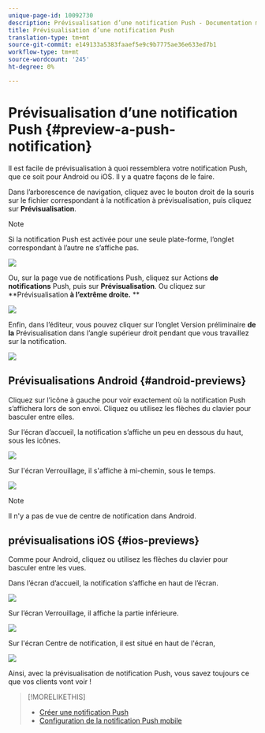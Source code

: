 ```yaml
---
unique-page-id: 10092730
description: Prévisualisation d’une notification Push - Documentation marketing - Documentation du produit
title: Prévisualisation d’une notification Push
translation-type: tm+mt
source-git-commit: e149133a5383faaef5e9c9b7775ae36e633ed7b1
workflow-type: tm+mt
source-wordcount: '245'
ht-degree: 0%

---
```



# Prévisualisation d’une notification Push {#preview-a-push-notification}

Il est facile de prévisualisation à quoi ressemblera votre notification Push, que ce soit pour Android ou iOS. Il y a quatre façons de le faire.

Dans l’arborescence de navigation, cliquez avec le bouton droit de la souris sur le fichier correspondant à la notification à prévisualisation, puis cliquez sur **Prévisualisation**.

>[!NOTE]
>
>Si la notification Push est activée pour une seule plate-forme, l’onglet correspondant à l’autre ne s’affiche pas.

![](assets/image2015-9-4-9-3a52-3a27.png)

Ou, sur la page vue de notifications Push, cliquez sur Actions **de notifications** Push, puis sur **Prévisualisation**. Ou cliquez sur **Prévisualisation **à l’extrême droite.** **

![](assets/image2015-9-4-10-3a53-3a28.png)

Enfin, dans l’éditeur, vous pouvez cliquer sur l’onglet Version préliminaire **de la** Prévisualisation dans l’angle supérieur droit pendant que vous travaillez sur la notification.

![](assets/image2015-9-14-15-3a55-3a26.png)

## Prévisualisations Android {#android-previews}

Cliquez sur l’icône à gauche pour voir exactement où la notification Push s’affichera lors de son envoi. Cliquez ou utilisez les flèches du clavier pour basculer entre elles.

Sur l’écran d’accueil, la notification s’affiche un peu en dessous du haut, sous les icônes.

![](assets/image2015-9-17-16-3a57-3a0.png)

Sur l&#39;écran Verrouillage, il s&#39;affiche à mi-chemin, sous le temps.

![](assets/image2015-9-17-16-3a58-3a47.png)

>[!NOTE]
>
>Il n&#39;y a pas de vue de centre de notification dans Android.

## prévisualisations iOS {#ios-previews}

Comme pour Android, cliquez ou utilisez les flèches du clavier pour basculer entre les vues.

Dans l’écran d’accueil, la notification s’affiche en haut de l’écran.

![](assets/image2015-9-17-17-3a0-3a28.png)

Sur l’écran Verrouillage, il affiche la partie inférieure.

![](assets/image2015-9-17-17-3a2-3a1.png)

Sur l&#39;écran Centre de notification, il est situé en haut de l&#39;écran,

![](assets/image2015-9-17-17-3a3-3a15.png)

Ainsi, avec la prévisualisation de notification Push, vous savez toujours ce que vos clients vont voir !

>[!MORELIKETHIS]
>
>* [Créer une notification Push](create-a-push-notification.md)
>* [Configuration de la notification Push mobile](configure-mobile-push-notification.md)

>




